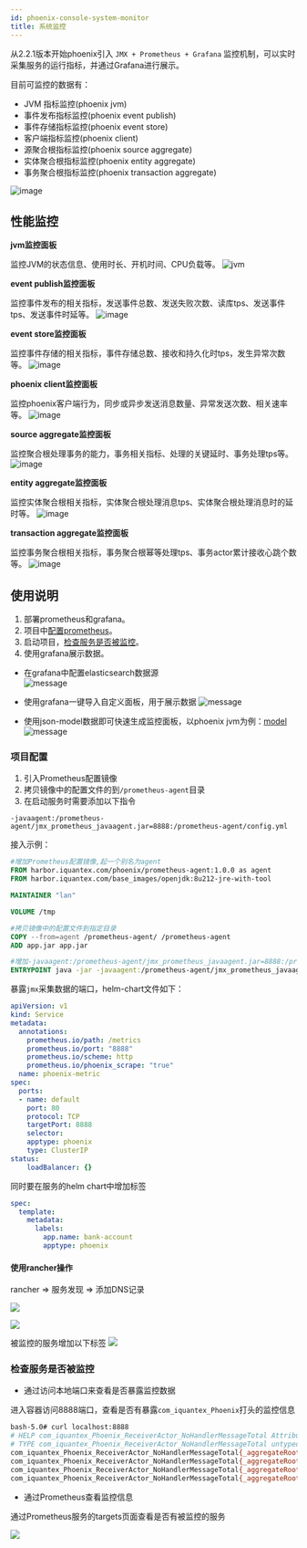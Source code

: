 ```yaml
---
id: phoenix-console-system-monitor
title: 系统监控
---
```


从2.2.1版本开始phoenix引入 `JMX + Prometheus + Grafana` 监控机制，可以实时采集服务的运行指标，并通过Grafana进行展示。

目前可监控的数据有：

- JVM 指标监控(phoenix jvm)
- 事件发布指标监控(phoenix event publish)
- 事件存储指标监控(phoenix event store)
- 客户端指标监控(phoenix client)
- 源聚合根指标监控(phoenix source aggregate)
- 实体聚合根指标监控(phoenix entity aggregate)
- 事务聚合根指标监控(phoenix transaction aggregate)

![image](../../assets/phoenix2.x/phoenix-console/system-monitor/001.png)

## 性能监控

**jvm监控面板**

监控JVM的状态信息、使用时长、开机时间、CPU负载等。
![jvm](../../assets/phoenix2.x/phoenix-console/system-monitor/002.png)

**event publish监控面板**

监控事件发布的相关指标，发送事件总数、发送失败次数、读库tps、发送事件tps、发送事件时延等。
![image](../../assets/phoenix2.x/phoenix-console/system-monitor/003.png)

**event store监控面板**

监控事件存储的相关指标，事件存储总数、接收和持久化时tps，发生异常次数等。
![image](../../assets/phoenix2.x/phoenix-console/system-monitor/004.png)

**phoenix client监控面板**

监控phoenix客户端行为，同步或异步发送消息数量、异常发送次数、相关速率等。
![image](../../assets/phoenix2.x/phoenix-console/system-monitor/005.png)

**source aggregate监控面板**

监控聚合根处理事务的能力，事务相关指标、处理的关键延时、事务处理tps等。
![image](../../assets/phoenix2.x/phoenix-console/system-monitor/006.png)

**entity aggregate监控面板**

监控实体聚合根相关指标，实体聚合根处理消息tps、实体聚合根处理消息时的延时等。
![image](../../assets/phoenix2.x/phoenix-console/system-monitor/007.png)

**transaction aggregate监控面板**

监控事务聚合根相关指标，事务聚合根幂等处理tps、事务actor累计接收心跳个数等。
![image](../../assets/phoenix2.x/phoenix-console/system-monitor/008.png)

## 使用说明

1. 部署prometheus和grafana。
2. 项目中[配置prometheus](#项目配置)。
3. 启动项目，[检查服务是否被监控](#检查服务是否被监控)。
4. 使用grafana展示数据。
- 在grafana中配置elasticsearch数据源<br/>
![message](../../assets/phoenix2.x/phoenix-console/system-monitor/009.png)

- 使用grafana一键导入自定义面板，用于展示数据
![message](../../assets/phoenix2.x/phoenix-console/system-monitor/010.png)

- 使用json-model数据即可快速生成监控面板，以phoenix jvm为例：[model](../../assets/file/phoenix-admin/system-monitor-model.md)
![message](../../assets/phoenix2.x/phoenix-console/system-monitor/011.png)

### 项目配置

1. 引入Prometheus配置镜像
2. 拷贝镜像中的配置文件的到`/prometheus-agent`目录
3. 在启动服务时需要添加以下指令

`-javaagent:/prometheus-agent/jmx_prometheus_javaagent.jar=8888:/prometheus-agent/config.yml`

接入示例：

```dockerfile
#增加Prometheus配置镜像,起一个别名为agent
FROM harbor.iquantex.com/phoenix/prometheus-agent:1.0.0 as agent
FROM harbor.iquantex.com/base_images/openjdk:8u212-jre-with-tool

MAINTAINER "lan"

VOLUME /tmp

#拷贝镜像中的配置文件到指定目录
COPY --from=agent /prometheus-agent/ /prometheus-agent
ADD app.jar app.jar

#增加-javaagent:/prometheus-agent/jmx_prometheus_javaagent.jar=8888:/prometheus-agent/config.yml
ENTRYPOINT java -jar -javaagent:/prometheus-agent/jmx_prometheus_javaagent.jar=8888:/prometheus-agent/config.yml ${JAVA_OPTS} -XX:+UseConcMarkSweepGC -XX:+UseContainerSupport -XX:InitialRAMPercentage=75.0 -XX:MinRAMPercentage=75.0 -XX:MaxRAMPercentage=75.0  -XshowSettings:vm /app.jar
```


暴露`jmx`采集数据的端口，helm-chart文件如下：

```yaml
apiVersion: v1
kind: Service
metadata:
  annotations:
    prometheus.io/path: /metrics
    prometheus.io/port: "8888"
    prometheus.io/scheme: http
    prometheus.io/phoenix_scrape: "true"
  name: phoenix-metric
spec:
  ports:
  - name: default
    port: 80
    protocol: TCP
    targetPort: 8888
    selector:
    apptype: phoenix
    type: ClusterIP
status:
    loadBalancer: {}
```

同时要在服务的helm chart中增加标签

```yaml
spec:
  template:
    metadata:
      labels:
        app.name: bank-account
        apptype: phoenix
```

#### 使用rancher操作

rancher => 服务发现 => 添加DNS记录

![](../../assets/phoenix2.x/phoenix-console/system-monitor/012.png)

![](../../assets/phoenix2.x/phoenix-console/system-monitor/013.png)

被监控的服务增加以下标签
![](../../assets/phoenix2.x/phoenix-console/system-monitor/014.png)

### 检查服务是否被监控

- 通过访问本地端口来查看是否暴露监控数据

进入容器访问8888端口，查看是否有暴露`com_iquantex_Phoenix`打头的监控信息

```bash
bash-5.0# curl localhost:8888
# HELP com_iquantex_Phoenix_ReceiverActor_NoHandlerMessageTotal Attribute exposed for management (com.iquantex.Phoenix<type=ReceiverActor,  aggregateRootId=kafka-9092-account-web-event-0><>NoHandlerMessageTotal)
# TYPE com_iquantex_Phoenix_ReceiverActor_NoHandlerMessageTotal untyped
com_iquantex_Phoenix_ReceiverActor_NoHandlerMessageTotal{_aggregateRootId="kafka-9092-account-web-event-0",} 0.0
com_iquantex_Phoenix_ReceiverActor_NoHandlerMessageTotal{_aggregateRootId="kafka-9092-account-server-2",} 0.0
com_iquantex_Phoenix_ReceiverActor_NoHandlerMessageTotal{_aggregateRootId="kafka-9092-account-web-event-2",} 0.0
com_iquantex_Phoenix_ReceiverActor_NoHandlerMessageTotal{_aggregateRootId="kafka-9092-account-server-0",} 0.0
```

- 通过Prometheus查看监控信息

通过Prometheus服务的targets页面查看是否有被监控的服务

![](../../assets/phoenix2.x/phoenix-console/system-monitor/015.png)
